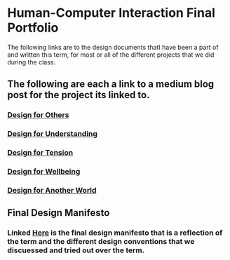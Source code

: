 # Human-Computer Interaction Final Portfolio

The following links are to the design documents thatI have been a part of and written this term, for most or all of the different projects that we did during the class.

## The following are each a link to a medium blog post for the project its linked to.
### [Design for Others](https://medium.com/@simonredding_21579/design-for-others-a-demographic-specific-redesign-of-technocopia-org-b86b042553e6)
### [Design for Understanding](https://medium.com/@grantferguson17/design-for-understanding-design-document-55627f75bb76)
### [Design for Tension](https://medium.com/@grantferguson17/design-for-tension-af1470cd233c)
### [Design for Wellbeing](https://medium.com/@grantferguson17/design-for-well-being-610a8be3f199)
### [Design for Another World](https://medium.com/@hbzico1/design-for-another-world-ab3baaa46f1a)


## Final Design Manifesto
### Linked [Here]() is the final design manifesto that is a reflection of the term and the different design conventions that we discuessed and tried out over the term.


